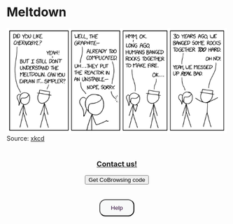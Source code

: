 <style>
  .button1 {
    background-color: #F8F9F9; /* light gray */
    color: #2C0735; // Glia black purple
    border: 2px solid rgb(124,25,221); //Glia purple
    font-size: 16px;
    border-radius: 14px;
    padding: 10px 24px;
    cursor: pointer;
    transition: all 0.3s ease;
    }
  .button1:hover {
    color: #F8F9F9; //light gray
    background-color: #C04CFD; // Glia orchid
    border-color: #C04CFD; // Glia orchid
    }
  .button1:active {
    color: #F8F9F9; //light gray
    background-color: #7C19DD; // Glia purple
    border-color: ##7C19DD; // Glia purple
    }
  .button1:focus {
    outline: none;
    box-shadow: 0 0 0 5px #EA7AF4; // Glia light violet
    }
  .footer {
    padding-top: 20px;
    padding-bottom: 30px;
    margin-top: 40px;
    font-size: 13px;
    color: #aaa;
    background: transparent url(../images/hr.png) 0 0 no-repeat;
  }
</style>


<script src="//api.glia.com/salemove_integration.js"></script>
    
<div id="title">
  <h1>Meltdown</h1>
</div>         
        
<div id="meltdown_pic">
  <img src="../img/meltdown.png" alt="Example of NM" />
  <br>
  Source: <a href="https://xkcd.com/2163/" target="_blank">xkcd</a>
</div>

<br>        
<div id="contact-us" align="center">
  <a data-sm-show-media-selection-on="click" href="javascript:void(0);" style="display: block;">
    <h3>
      Contact us!
    </h3>
  </a>
</div>
        
<div align="center" id="call-visualizer">
  <button
      class="omnibrowse-code-button"
      onclick="document.body.appendChild(document.createElement('sm-visitor-code'))">
        Get CoBrowsing code
  </button>
</div>
<br>
<br>
<div align="center" id="help-button">
  <input type="button" class="button1" name="help-button" value="Help">
</div>

<footer> 

</footer>
